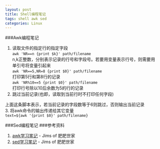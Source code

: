 ```yaml
---
layout: post
title: Shell编程笔记
tags: shell awk sed
categories: Linux
---
```

###Awk编程笔记
1. 读取文件的指定行的指定字段  
<code>awk 'NR==n {print $k}' path/filename</code>  
n,k正整数，分别表示记录的行号和字段号。若要用变量表示行号，则需要用单引号将变量引起来  
<code>awk 'NR==5,NR=8 {print $0}' path/filename</code>  
打印第5行和第8行的记录  
<code>awk 'NR%10==5 {print $0}' path/filename</code>  
打印行号除以10后余数为5的行的记录  
2. 跳过当前记录(也即，读取到当前行时不打印任何字段)  

上面这条脚本表示，若当前记录的字段数等于6则跳过，否则输出当前记录  
3. 将awk命令的输出传递给其它变量  
<code>text=${awk '{print $0}' path/filename}</code>  
  
###Sed编程笔记
###参考资料  
1. [awk学习笔记](http://man.lupaworld.com/content/manage/ringkee/awk.htm#id2861697) - Jims of 肥肥世家
2. [sed学习笔记](http://tsnc.zhongaokao.com/tsnc_wgrj/doc/sed.htm) - Jims of 肥肥世家
